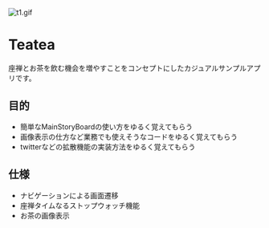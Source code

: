 ![t1.gif](https://qiita-image-store.s3.amazonaws.com/0/15812/2ab54648-f24b-1e45-57ad-3fcce696565e.gif)


# Teatea
座禅とお茶を飲む機会を増やすことをコンセプトにしたカジュアルサンプルアプリです。

## 目的
 - 簡単なMainStoryBoardの使い方をゆるく覚えてもらう
 - 画像表示の仕方など業務でも使えそうなコードをゆるく覚えてもらう
 - twitterなどの拡散機能の実装方法をゆるく覚えてもらう

## 仕様
 - ナビゲーションによる画面遷移
 - 座禅タイムなるストップウォッチ機能
 - お茶の画像表示
 
